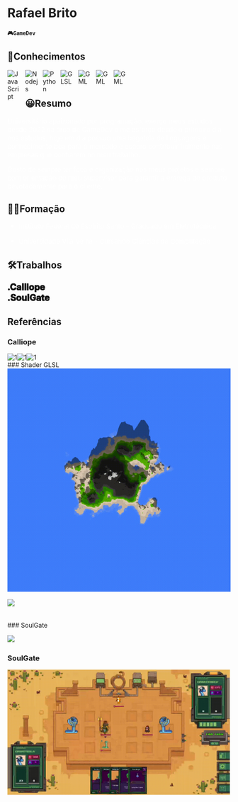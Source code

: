 # Rafael Brito

**`🎮GameDev`**


## 📕Conhecimentos

<img 
    align="left" 
    alt="JavaScript" 
    title="JavaScript"
    width="30px" 
    style="padding-right: 10px;" 
    src="https://cdn.jsdelivr.net/gh/devicons/devicon@latest/icons/javascript/javascript-original.svg" 
/>
<img 
    align="left" 
    alt="Nodejs" 
    title="Nodejs"
    width="30px" 
    style="padding-right: 10px;" 
    src="https://encrypted-tbn0.gstatic.com/images?q=tbn:ANd9GcRFQ8ZykYG8EI_WRXx6EWfNwgu4Hk15YIzzfw&s" 
/>
<img 
    align="left" 
    alt="Python" 
    title="Python"
    width="30px" 
    style="padding-right: 10px;" 
    src="https://cdn.jsdelivr.net/gh/devicons/devicon@latest/icons/python/python-original.svg" 
/>
<img 
    align="left" 
    alt="GLSL" 
    title="FLSL"
    width="30px" 
    style="padding-right: 10px;" 
    src="https://www.svgrepo.com/show/373629/glsl.svg" 
/>
<img 
    align="left" 
    alt="GML" 
    title="GML"
    width="30px" 
    style="padding-right: 10px;" 
    src="https://yt3.googleusercontent.com/eq8ykgnZDNAjbBghjfipLWmBwC_rPIQSNYcZyBpvmhrp1yh14uBn0bv3qbbPrek9V9v3UzDH=s900-c-k-c0x00ffffff-no-rj" 
/>
<img 
    align="left" 
    alt="GML" 
    title="GML"
    width="30px" 
    style="padding-right: 10px;" 
    src="https://img.icons8.com/?size=48&id=40670&format=png" 
/>

<img 
    align="left" 
    alt="GML" 
    title="GML"
    width="30px" 
    style="padding-right: 10px;" 
    src="https://midias.inforchannel.com.br/wp-content/uploads/2021/03/e2d2f80e-java-logo-1-1024x573.png" 
/>

<br/>
<br/>


## 😀Resumo

<a style="font-size: 15px ; color:white ; " >
Universitário apaixonado por programação, exerço meus estudos desde 2022 na área de GameDev  e me esforço desde o primeiro dia nos estudos, hoje em dia possuo uma bagatela de linguagens e conhecimento boa para o mercado e espero contribuir fielmente nas empresas que confiarem no meu trabalho.

Gosto de sempre ter foco e organização nos meus projetos e sempre com orientação do meu supervisor para garantir a entrega do produto devotadamente para o cliente.
</a>

## 👨‍🎓Formação

<a style="font-size: 15px ; color:white ;  " >

 * Instituto Federal do Espirito Santo - Graduado em Eletrotécnica

 * Universidade Vila Velha - Cursando Ciências da Computação

</a>

## 🛠Trabalhos
<a href="https://cabritostudio.itch.io/calliope" target="_blank" style="font-size: 20px; font-weight: bold; color: 16e3fb; -webkit-text-stroke: 1px black; text-decoration: none;">
    .Calliope
</a>

<br/>

<a href="https://sneks.gg" target="_blank" style="font-size: 20px; font-weight: bold; color: blu16e3fbe; -webkit-text-stroke: 1px black; text-decoration: none;">
    .SoulGate
</a>


## Referências

### Calliope
<img 
    align="left" 
    alt="1" 
    title="1"
    src="https://drive.google.com/uc?export=view&id=1d6nzXACqgeaFTf1qWmmcQKCj_U4zQycy" 
/>
<img 
    align="left" 
    alt="1" 
    title="1"
    src="https://drive.google.com/uc?export=view&id=1emW3Je3orkm0S1LLEptDZVqUmNJkq7DW"
/>
<img 
    align="left" 
    alt="1" 
    title="1"
    src="https://drive.google.com/uc?export=view&id=1vutgEIw0NfCLdImI6jKBYVMiHbGcfM8p"
/>

</br>
### Shader GLSL
<img src="https://github.com/Cabritostudio/CabritoStudio/blob/main/IslandShader.gif"></img>

<img src="https://github.com/Cabritostudio/CabritoStudio/blob/main/HexProof.gif"></img>

</br>
### SoulGate

<img src="https://github.com/Cabritostudio/CabritoStudio/blob/main/Trailer_SoulGate.gif"></img>


### SoulGate

<img src="https://github.com/Cabritostudio/CabritoStudio/blob/main/SoulGate.gif"></img>




